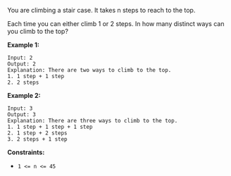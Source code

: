 You are climbing a stair case. It takes n steps to reach to the top.

Each time you can either climb 1 or 2 steps. In how many distinct ways can you climb to the top?

**Example 1:**

```
Input: 2
Output: 2
Explanation: There are two ways to climb to the top.
1. 1 step + 1 step
2. 2 steps
```

**Example 2:**

```
Input: 3
Output: 3
Explanation: There are three ways to climb to the top.
1. 1 step + 1 step + 1 step
2. 1 step + 2 steps
3. 2 steps + 1 step
```

**Constraints:**

 - `1 <= n <= 45`
